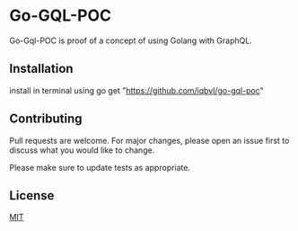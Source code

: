 # Go-GQL-POC


Go-Gql-POC is  proof of a concept of using Golang with GraphQL.

## Installation

install in terminal using go get "https://github.com/iqbvl/go-gql-poc"  

## Contributing
Pull requests are welcome. For major changes, please open an issue first to discuss what you would like to change.

Please make sure to update tests as appropriate.

## License
[MIT](https://choosealicense.com/licenses/mit/)